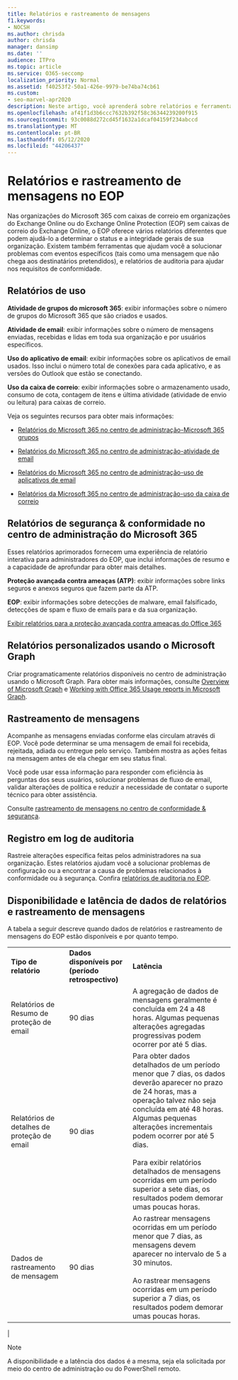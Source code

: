```yaml
---
title: Relatórios e rastreamento de mensagens
f1.keywords:
- NOCSH
ms.author: chrisda
author: chrisda
manager: dansimp
ms.date: ''
audience: ITPro
ms.topic: article
ms.service: O365-seccomp
localization_priority: Normal
ms.assetid: f40253f2-50a1-426e-9979-be74ba74cb61
ms.custom:
- seo-marvel-apr2020
description: Neste artigo, você aprenderá sobre relatórios e ferramentas de solução de problemas disponíveis para os administradores do Microsoft Exchange Online Protection (EOP).
ms.openlocfilehash: af41f1d3b6ccc7632b392f58c36344239200f915
ms.sourcegitcommit: 93c0088d272cd45f1632a1dcaf04159f234abccd
ms.translationtype: MT
ms.contentlocale: pt-BR
ms.lasthandoff: 05/12/2020
ms.locfileid: "44206437"
---
```

# <a name="reporting-and-message-trace-in-eop"></a>Relatórios e rastreamento de mensagens no EOP

Nas organizações do Microsoft 365 com caixas de correio em organizações do Exchange Online ou do Exchange Online Protection (EOP) sem caixas de correio do Exchange Online, o EOP oferece vários relatórios diferentes que podem ajudá-lo a determinar o status e a integridade gerais de sua organização. Existem também ferramentas que ajudam você a solucionar problemas com eventos específicos (tais como uma mensagem que não chega aos destinatários pretendidos), e relatórios de auditoria para ajudar nos requisitos de conformidade.

## <a name="usage-reports"></a>Relatórios de uso

**Atividade de grupos do microsoft 365**: exibir informações sobre o número de grupos do Microsoft 365 que são criados e usados.

**Atividade de email**: exibir informações sobre o número de mensagens enviadas, recebidas e lidas em toda sua organização e por usuários específicos.

**Uso do aplicativo de email**: exibir informações sobre os aplicativos de email usados. Isso inclui o número total de conexões para cada aplicativo, e as versões do Outlook que estão se conectando.

**Uso da caixa de correio**: exibir informações sobre o armazenamento usado, consumo de cota, contagem de itens e última atividade (atividade de envio ou leitura) para caixas de correio.

Veja os seguintes recursos para obter mais informações:

- [Relatórios do Microsoft 365 no centro de administração-Microsoft 365 grupos](https://docs.microsoft.com/office365/admin/activity-reports/office-365-groups)

- [Relatórios do Microsoft 365 no centro de administração-atividade de email](https://docs.microsoft.com/office365/admin/activity-reports/email-activity)

- [Relatórios do Microsoft 365 no centro de administração-uso de aplicativos de email](https://docs.microsoft.com/office365/admin/activity-reports/email-apps-usage)

- [Relatórios da Microsoft 365 no centro de administração-uso da caixa de correio](https://docs.microsoft.com/office365/admin/activity-reports/mailbox-usage)

## <a name="security--compliance-reports-in-the-microsoft-365-admin-center"></a>Relatórios de segurança & conformidade no centro de administração do Microsoft 365

Esses relatórios aprimorados fornecem uma experiência de relatório interativa para administradores do EOP, que inclui informações de resumo e a capacidade de aprofundar para obter mais detalhes.

**Proteção avançada contra ameaças (ATP)**: exibir informações sobre links seguros e anexos seguros que fazem parte da ATP.

**EOP**: exibir informações sobre detecções de malware, email falsificado, detecções de spam e fluxo de emails para e da sua organização.

[Exibir relatórios para a proteção avançada contra ameaças do Office 365](view-reports-for-atp.md)

## <a name="custom-reports-using-microsoft-graph"></a>Relatórios personalizados usando o Microsoft Graph

Criar programaticamente relatórios disponíveis no centro de administração usando o Microsoft Graph. Para obter mais informações, consulte [Overview of Microsoft Graph](https://docs.microsoft.com/graph/overview) e [Working with Office 365 Usage reports in Microsoft Graph](https://docs.microsoft.com/graph/api/resources/report).

## <a name="message-trace"></a>Rastreamento de mensagens

Acompanhe as mensagens enviadas conforme elas circulam através di EOP. Você pode determinar se uma mensagem de email foi recebida, rejeitada, adiada ou entregue pelo serviço. Também mostra as ações feitas na mensagem antes de ela chegar em seu status final.

Você pode usar essa informação para responder com eficiência às perguntas dos seus usuários, solucionar problemas de fluxo de email, validar alterações de política e reduzir a necessidade de contatar o suporte técnico para obter assistência.

Consulte [rastreamento de mensagens no centro de conformidade & segurança](message-trace-scc.md).

## <a name="audit-logging"></a>Registro em log de auditoria

Rastreie alterações específica feitas pelos administradores na sua organização. Estes relatórios ajudam você a solucionar problemas de configuração ou a encontrar a causa de problemas relacionados à conformidade ou à segurança. Confira [relatórios de auditoria no EOP](auditing-reports-in-eop.md).

## <a name="reporting-and-message-trace-data-availability-and-latency"></a>Disponibilidade e latência de dados de relatórios e rastreamento de mensagens

A tabela a seguir descreve quando dados de relatórios e rastreamento de mensagens do EOP estão disponíveis e por quanto tempo.

||||
|:-----|:-----|:-----|
|**Tipo de relatório**|**Dados disponíveis por (período retrospectivo)**|**Latência**|
|Relatórios de Resumo de proteção de email|90 dias|A agregação de dados de mensagens geralmente é concluída em 24 a 48 horas. Algumas pequenas alterações agregadas progressivas podem ocorrer por até 5 dias.|
|Relatórios de detalhes de proteção de email|90 dias|Para obter dados detalhados de um período menor que 7 dias, os dados deverão aparecer no prazo de 24 horas, mas a operação talvez não seja concluída em até 48 horas. Algumas pequenas alterações incrementais podem ocorrer por até 5 dias. <br/><br/> Para exibir relatórios detalhados de mensagens ocorridas em um período superior a sete dias, os resultados podem demorar umas poucas horas.|
|Dados de rastreamento de mensagem|90 dias|Ao rastrear mensagens ocorridas em um período menor que 7 dias, as mensagens devem aparecer no intervalo de 5 a 30 minutos.<br/><br/> Ao rastrear mensagens ocorridas em um período superior a 7 dias, os resultados podem demorar umas poucas horas.|
|

> [!NOTE]
> A disponibilidade e a latência dos dados é a mesma, seja ela solicitada por meio do centro de administração ou do PowerShell remoto.

